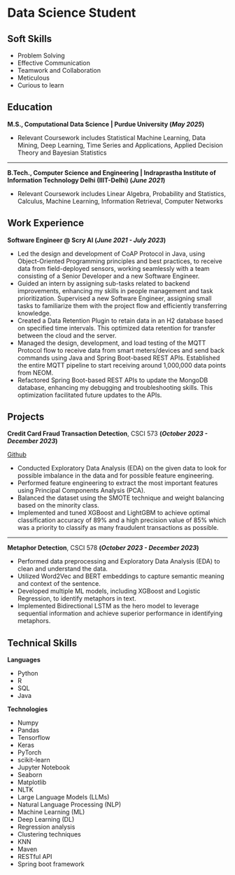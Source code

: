 # Data Science Student

## Soft Skills
- Problem Solving
- Effective Communication
- Teamwork and Collaboration
- Meticulous
- Curious to learn

## Education
**M.S., Computational Data Science	| Purdue University (_May 2025_)**
- Relevant Coursework includes Statistical Machine Learning, Data Mining, Deep Learning, Time Series and Applications, Applied Decision Theory and Bayesian Statistics

---

**B.Tech., Computer Science and Engineering | Indraprastha Institute of Information Technology Delhi (IIIT-Delhi) (_June 2021_)**
- Relevant Coursework includes Linear Algebra, Probability and Statistics, Calculus, Machine Learning, Information Retrieval, Computer Networks

## Work Experience
**Software Engineer @ Scry AI (_June 2021 - July 2023_)**
- Led the design and development of CoAP Protocol in Java, using Object-Oriented Programming principles and best practices, to receive data from field-deployed sensors, working seamlessly with a team consisting of a Senior Developer and a new Software Engineer.
- Guided an intern by assigning sub-tasks related to backend improvements, enhancing my skills in people management and task prioritization. Supervised a new Software Engineer, assigning small tasks to familiarize them with the project flow and efficiently transferring knowledge.
- Created a Data Retention Plugin to retain data in an H2 database based on specified time intervals. This optimized data retention for transfer between the cloud and the server.
- Managed the design, development, and load testing of the MQTT Protocol flow to receive data from smart meters/devices and send back commands using Java and Spring Boot-based REST APIs. Established the entire MQTT pipeline to start receiving around 1,000,000 data points from NEOM.
- Refactored Spring Boot-based REST APIs to update the MongoDB database, enhancing my debugging and troubleshooting skills. This optimization facilitated future updates to the APIs.

## Projects
**Credit Card Fraud Transaction Detection**, CSCI 573 **(_October 2023 - December 2023_)**

[Github](https://github.com/gupta-nakul/fraud-detection)
- Conducted Exploratory Data Analysis (EDA) on the given data to look for possible imbalance in the data and for possible feature engineering.
- Performed feature engineering to extract the most important features using Principal Components Analysis (PCA).
- Balanced the dataset using the SMOTE technique and weight balancing based on the minority class.
- Implemented and tuned XGBoost and LightGBM to achieve optimal classification accuracy of 89% and a high precision value of 85% which was a priority to classify as many fraudulent transactions as possible.

---

**Metaphor Detection**, CSCI 578 **(_October 2023 - December 2023_)**
- Performed data preprocessing and Exploratory Data Analysis (EDA) to clean and understand the data.
- Utilized Word2Vec and BERT embeddings to capture semantic meaning and context of the sentence.
- Developed multiple ML models, including XGBoost and Logistic Regression, to identify metaphors in text.
- Implemented Bidirectional LSTM as the hero model to leverage sequential information and achieve superior
performance in identifying metaphors.

## Technical Skills
**Languages**
- Python
- R
- SQL
- Java

**Technologies**
- Numpy
- Pandas
- Tensorflow
- Keras
- PyTorch
- scikit-learn
- Jupyter Notebook
- Seaborn
- Matplotlib
- NLTK
- Large Language Models (LLMs)
- Natural Language Processing (NLP)
- Machine Learning (ML)
- Deep Learning (DL)
- Regression analysis
- Clustering techniques
- KNN
- Maven
- RESTful API
- Spring boot framework
